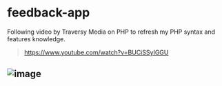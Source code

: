 # feedback-app
Following video by Traversy Media on PHP to refresh my PHP syntax and features knowledge.
> https://www.youtube.com/watch?v=BUCiSSyIGGU 
## ![image](https://user-images.githubusercontent.com/41988936/204588455-77d21830-efaf-4b92-8a37-836703c555a4.png?w=400)
